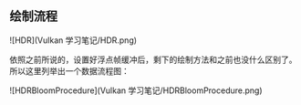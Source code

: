 ## 绘制流程

![HDR](Vulkan 学习笔记/HDR.png)

依照之前所说的，设置好浮点帧缓冲后，剩下的绘制方法和之前也没什么区别了。所以这里列举出一个数据流程图：

![HDRBloomProcedure](Vulkan 学习笔记/HDRBloomProcedure.png)

